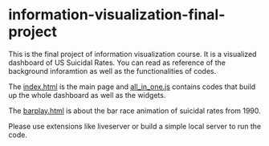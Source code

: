 # information-visualization-final-project

This is the final project of information visualization course. It is a visualized dashboard of US Suicidal Rates. You can read  as reference of the background inforamtion as well as the functionalities of codes.

The [index.html](index.html) is the main page and [all_in_one.js](all_in_one.js) contains codes that build up the whole dashboard as well as the widgets.

The [barplay.html](barplay.html) is about the bar race animation of suicidal rates from 1990.

Please use extensions like liveserver or build a simple local server to run the code.
